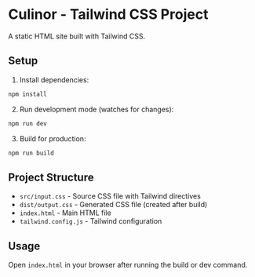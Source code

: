 # Culinor - Tailwind CSS Project

A static HTML site built with Tailwind CSS.

## Setup

1. Install dependencies:

```bash
npm install
```

2. Run development mode (watches for changes):

```bash
npm run dev
```

3. Build for production:

```bash
npm run build
```

## Project Structure

- `src/input.css` - Source CSS file with Tailwind directives
- `dist/output.css` - Generated CSS file (created after build)
- `index.html` - Main HTML file
- `tailwind.config.js` - Tailwind configuration

## Usage

Open `index.html` in your browser after running the build or dev command.
